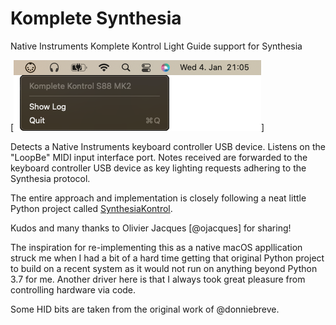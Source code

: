 # Komplete Synthesia
Native Instruments Komplete Kontrol Light Guide support for Synthesia

[![Komplete Synthesia](site/images/KompleteSynthesia.png)]

Detects a Native Instruments keyboard controller USB device. Listens on the "LoopBe" MIDI input interface port.
Notes received are forwarded to the keyboard controller USB device as key lighting requests adhering to the Synthesia
protocol.

The entire approach and implementation is closely following a neat little Python project called [SynthesiaKontrol](https://github.com/ojacques/SynthesiaKontrol). 

Kudos and many thanks to Olivier Jacques [@ojacques] for sharing!

The inspiration for re-implementing this as a native macOS appllication struck me when I had a bit of a hard time getting
that original Python project to build on a recent system as it would not run on anything beyond Python 3.7 for me. Another
driver here is that I always took great pleasure from controlling hardware via code.

Some HID bits are taken from the original work of @donniebreve.
